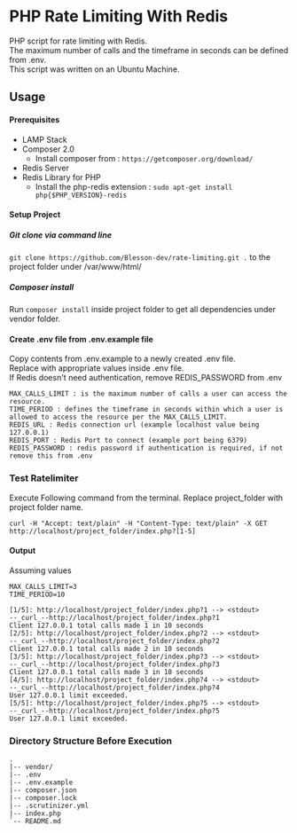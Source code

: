 # PHP Rate Limiting With Redis


PHP script for rate limiting with Redis.\
The maximum number of calls  and the timeframe in seconds can be defined from .env.\
This script was written on an Ubuntu Machine.

## Usage

#### Prerequisites

- LAMP Stack
- Composer 2.0 
  - Install composer from : `https://getcomposer.org/download/`
- Redis Server
- Redis Library for PHP
  - Install the php-redis extension : `sudo apt-get install php{$PHP_VERSION}-redis`

#### Setup Project

##### Git clone via command line

`git clone https://github.com/Blesson-dev/rate-limiting.git .` to the project folder under /var/www/html/

##### Composer install

Run `composer install` inside project folder to get all dependencies under vendor folder.

#### Create .env file from .env.example file

Copy contents from .env.example to a newly created .env file.\
Replace with appropriate values inside .env file.\
If Redis doesn't need authentication, remove REDIS_PASSWORD from .env

```
MAX_CALLS_LIMIT : is the maximum number of calls a user can access the resource.
TIME_PERIOD : defines the timeframe in seconds within which a user is allowed to access the resource per the MAX_CALLS_LIMIT.
REDIS_URL : Redis connection url (example localhost value being 127.0.0.1)
REDIS_PORT : Redis Port to connect (example port being 6379)
REDIS_PASSWORD : redis password if authentication is required, if not remove this from .env

```

### Test Ratelimiter

Execute Following command from the terminal.
Replace project_folder with project folder name.


```
curl -H "Accept: text/plain" -H "Content-Type: text/plain" -X GET http://localhost/project_folder/index.php?[1-5]
```

#### Output
Assuming values 
```
MAX_CALLS_LIMIT=3
TIME_PERIOD=10
```

```
[1/5]: http://localhost/project_folder/index.php?1 --> <stdout>
--_curl_--http://localhost/project_folder/index.php?1
Client 127.0.0.1 total calls made 1 in 10 seconds
[2/5]: http://localhost/project_folder/index.php?2 --> <stdout>
--_curl_--http://localhost/project_folder/index.php?2
Client 127.0.0.1 total calls made 2 in 10 seconds
[3/5]: http://localhost/project_folder/index.php?3 --> <stdout>
--_curl_--http://localhost/project_folder/index.php?3
Client 127.0.0.1 total calls made 3 in 10 seconds
[4/5]: http://localhost/project_folder/index.php?4 --> <stdout>
--_curl_--http://localhost/project_folder/index.php?4
User 127.0.0.1 limit exceeded.
[5/5]: http://localhost/project_folder/index.php?5 --> <stdout>
--_curl_--http://localhost/project_folder/index.php?5
User 127.0.0.1 limit exceeded.
```

### Directory Structure Before Execution

```
.
|-- vendor/
|-- .env
|-- .env.example
|-- composer.json
|-- composer.lock
|-- .scrutinizer.yml
|-- index.php
`-- README.md

```
